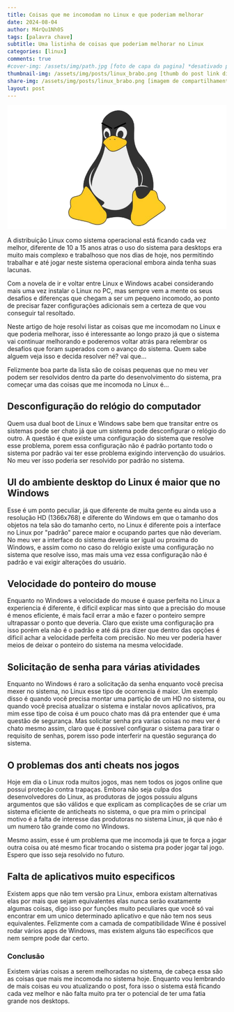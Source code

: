 ```yaml
---
title: Coisas que me incomodam no Linux e que poderiam melhorar
date: 2024-08-04
author: M4rQu1Nh0S
tags: [palavra chave]
subtitle: Uma listinha de coisas que poderiam melhorar no Linux
categories: [linux]
comments: true
#cover-img: /assets/img/path.jpg [foto de capa da pagina] *desativado por hashtag #
thumbnail-img: /assets/img/posts/linux_brabo.png [thumb do post link direto]
share-img: /assets/img/posts/linux_brabo.png [imagem de compartilhamento link direto]
layout: post
---
```


<p align='center'><img alt='Tux com cara de bravo' src="/assets/img/posts/linux_brabo.png"/></p>
A distribuição Linux como sistema operacional está ficando cada vez melhor, diferente de 10 a 15 anos atras o uso do sistema para desktops era muito mais complexo e trabalhoso que nos dias de hoje, nos permitindo trabalhar e até jogar neste sistema operacional embora ainda tenha suas lacunas.

Com a novela de ir e voltar entre Linux e Windows acabei considerando mais uma vez instalar o Linux no PC, mas sempre vem a mente os seus desafios e diferenças que chegam a ser um pequeno incomodo, ao ponto de precisar fazer configurações adicionais sem a certeza de que vou conseguir tal resoltado.

Neste artigo de hoje resolvi listar as coisas que me incomodam no Linux e que poderia melhorar, isso é interessante ao longo prazo já que o sistema vai continuar melhorando e poderemos voltar atrás para relembrar os desafios que foram superados com o avanço do sistema. Quem sabe alguem veja isso e decida resolver né? vai que...

Felizmente boa parte da lista são de coisas pequenas que no meu ver podem ser resolvidos dentro da parte do desenvolvimento do sistema, pra começar uma das coisas que me incomoda no Linux é...

## Desconfiguração do relógio do computador
Quem usa dual boot de Linux e Windows sabe bem que transitar entre os sistemas pode ser chato já que um sistema pode desconfigurar o relógio do outro. A questão é que existe uma configuração do sistema que resolve esse problema, porem essa configuração não é padrão portanto todo o sistema por padrão vai ter esse problema exigindo intervenção do usuários. No meu ver isso poderia ser resolvido por padrão no sistema.

## UI do ambiente desktop do Linux é maior que no Windows
Esse é um ponto peculiar, já que diferente de muita gente eu ainda uso a resolução HD (1366x768) e diferente do Windows em que o tamanho dos objetos na tela são do tamanho certo, no Linux é diferente pois a interface no Linux por "padrão" parece maior e ocupando partes que não deveriam. No meu ver a interface do sistema deveria ser igual ou proxima do Windows, e assim como no caso do relógio existe uma configuração no sistema que resolve isso, mas mais uma vez essa configuração não é padrão e vai exigir alterações do usuário.

## Velocidade do ponteiro do mouse
Enquanto no Windows a velocidade do mouse é quase perfeita no Linux a experiencia é diferente, é dificil explicar mas sinto que a precisão do mouse é menos eficiente, é mais facil errar a mão e fazer o ponteiro sempre ultrapassar o ponto que deveria. Claro que existe uma configuração pra isso porém ela não é o padrão e até dá pra dizer que dentro das opções é dificil achar a velocidade perfeita com precisão. No meu ver poderia haver meios de deixar o ponteiro do sistema na mesma velocidade.

## Solicitação de senha para várias atividades
Enquanto no Windows é raro a solicitação da senha enquanto você precisa mexer no sistema, no Linux esse tipo de ocorrencia é maior. Um exemplo disso é quando você precisa montar uma partição de um HD no sistema, ou quando você precisa atualizar o sistema e instalar novos aplicativos, pra mim esse tipo de coisa é um pouco chato mas dá pra entender que é uma questão de segurança. Mas solicitar senha pra varias coisas no meu ver é chato mesmo assim, claro que é possivel configurar o sistema para tirar o requisito de senhas, porem isso pode interferir na questão segurança do sistema.

## O problemas dos anti cheats nos jogos
Hoje em dia o Linux roda muitos jogos, mas nem todos os jogos online que possui proteção contra trapaças. Embora não seja culpa dos desenvolvedores do Linux, as produtoras de jogos possuiu alguns argumentos que são válidos e que explicam as complicações de se criar um sistema eficiente de anticheats no sistema, o que pra mim o principal motivo é a falta de interesse das produtoras no sistema Linux, já que não é um numero tão grande como no Windows.

Mesmo assim, esse é um problema que me incomoda já que te força a jogar outra coisa ou até mesmo ficar trocando o sistema pra poder jogar tal jogo. Espero que isso seja resolvido no futuro.

## Falta de aplicativos muito especificos
Existem apps que não tem versão pra Linux, embora existam alternativas elas por mais que sejam equivalentes elas nunca serão exatamente algumas coisas, digo isso por funções muito peculiares que você só vai encontrar em um unico determinado aplicativo e que não tem nos seus equivalentes. Felizmente com a camada de compatibilidade Wine é possivel rodar vários apps de Windows, mas existem alguns tão especificos que nem sempre pode dar certo.

### Conclusão
Existem várias coisas a serem melhoradas no sistema, de cabeça essa são as coisas que mais me incomoda no sistema hoje. Enquanto vou lembrando de mais coisas eu vou atualizando o post, fora isso o sistema está ficando cada vez melhor e não falta muito pra ter o potencial de ter uma fatia grande nos desktops.